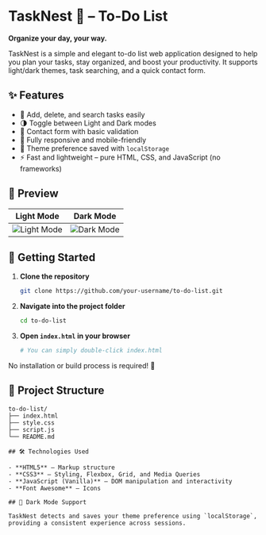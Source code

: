 # TaskNest 🪺 – To-Do List

**Organize your day, your way.**

TaskNest is a simple and elegant to-do list web application designed to help you plan your tasks, stay organized, and boost your productivity. It supports light/dark themes, task searching, and a quick contact form.

## ✨ Features

- 📝 Add, delete, and search tasks easily
- 🌗 Toggle between Light and Dark modes
- 📩 Contact form with basic validation
- 📱 Fully responsive and mobile-friendly
- 💾 Theme preference saved with `localStorage`
- ⚡ Fast and lightweight – pure HTML, CSS, and JavaScript (no frameworks)

## 📸 Preview

| Light Mode | Dark Mode |
|:----------:|:---------:|
| ![Light Mode](C:\Users\godam\OneDrive\Documents\lightmode.png) | ![Dark Mode](C:\Users\godam\OneDrive\Documents\darkmode.png) |

## 🚀 Getting Started

1. **Clone the repository**
   ```bash
   git clone https://github.com/your-username/to-do-list.git
   ```

2. **Navigate into the project folder**
   ```bash
   cd to-do-list
   ```

3. **Open `index.html` in your browser**
   ```bash
   # You can simply double-click index.html
   ```

No installation or build process is required! 🎉

## 📂 Project Structure

```
to-do-list/
├── index.html
├── style.css
├── script.js
└── README.md

## 🛠️ Technologies Used

- **HTML5** – Markup structure
- **CSS3** – Styling, Flexbox, Grid, and Media Queries
- **JavaScript (Vanilla)** – DOM manipulation and interactivity
- **Font Awesome** – Icons

## 🎨 Dark Mode Support

TaskNest detects and saves your theme preference using `localStorage`, providing a consistent experience across sessions.
